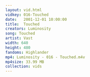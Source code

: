 ```yaml
---
layout: vid.html
vidkey: 016-Touched
date:   2001-12-01 10:00:00
title:  Touched
creators: Luminosity
song: Touched
artist: Vast
width: 640
height: 480
fandoms: Highlander
mp4: Luminosity - 016 - Touched.m4v
mp4size: 33.99 MB
collection: vids
---
```


  <div>
  
  </div>
  